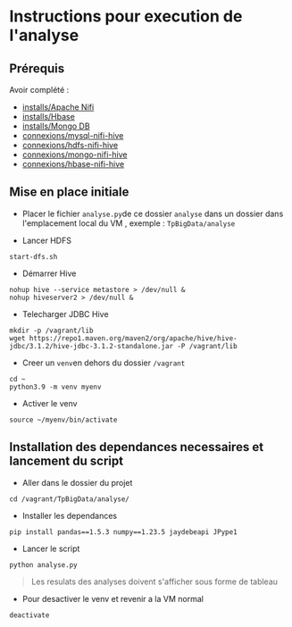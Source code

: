 # Instructions pour execution de  l'analyse

## Prérequis

Avoir complété :

* [installs/Apache Nifi](https://github.com/kkn1ttz/TP-M/blob/master/installs/Apache%20Nifi/README.md)
* [installs/Hbase](https://github.com/kkn1ttz/TP-M/blob/master/installs/Hbase/README.md)
* [installs/Mongo DB](https://github.com/kkn1ttz/TP-M/blob/master/installs/Mongo%20DB/README.md)
* [connexions/mysql-nifi-hive](https://github.com/kkn1ttz/TP-M/blob/master/connexions/mysql-nifi-hive/README.md)
* [connexions/hdfs-nifi-hive](https://github.com/kkn1ttz/TP-M/blob/master/connexions/hdfs-nifi-hive/README.md)
* [connexions/mongo-nifi-hive](https://github.com/kkn1ttz/TP-M/blob/master/connexions/mongo-nifi-hive/README.md)
* [connexions/hbase-nifi-hive](https://github.com/kkn1ttz/TP-M/blob/master/connexions/hbase-nifi-hive/README.md)

## Mise en place initiale
* Placer le fichier `analyse.py`de ce dossier `analyse` dans un dossier dans l'emplacement local du VM , exemple : `TpBigData/analyse`

* Lancer HDFS

```
start-dfs.sh
```

* Démarrer Hive
```
nohup hive --service metastore > /dev/null &
nohup hiveserver2 > /dev/null &
```

* Telecharger JDBC Hive 
```
mkdir -p /vagrant/lib
wget https://repo1.maven.org/maven2/org/apache/hive/hive-jdbc/3.1.2/hive-jdbc-3.1.2-standalone.jar -P /vagrant/lib

```

* Creer un `venv`en dehors du dossier `/vagrant`

```
cd ~
python3.9 -m venv myenv
```

* Activer le venv
```
source ~/myenv/bin/activate
```

## Installation des dependances necessaires et lancement du script

* Aller dans le dossier du projet
```
cd /vagrant/TpBigData/analyse/
```

* Installer les dependances 
```
pip install pandas==1.5.3 numpy==1.23.5 jaydebeapi JPype1
```

* Lancer le script
```
python analyse.py
```

> Les resulats des analyses doivent s'afficher sous forme de tableau


* Pour desactiver le venv et revenir a la VM normal

```
deactivate
```



